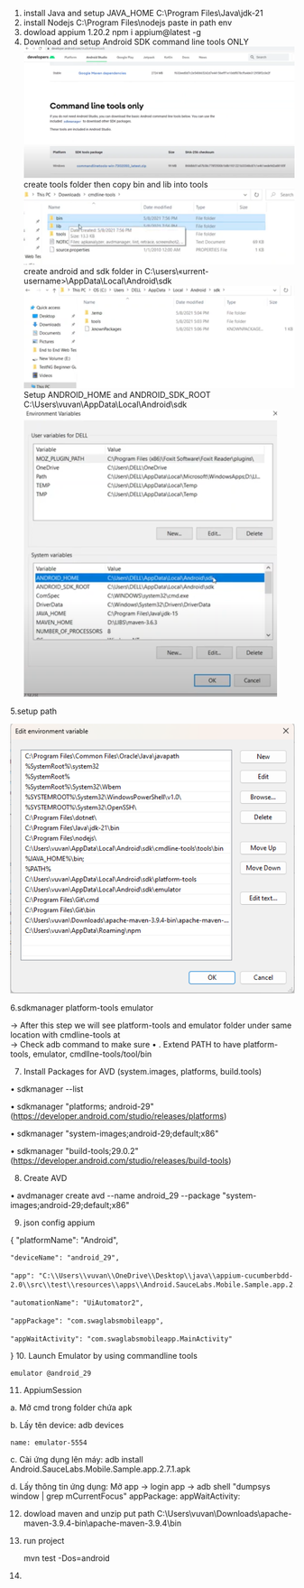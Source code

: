 1. install Java and setup JAVA_HOME
   C:\Program Files\Java\jdk-21
2. install Nodejs
   C:\Program Files\nodejs paste in path env
3. dowload appium 1.20.2
npm i appium@latest -g
4. Download and setup Android SDK command line tools ONLY
 ![img.png](img.png)
create tools folder then copy bin and lib into tools
![img_1.png](img_1.png)
create android and sdk folder in C:\users\«urrent-username>\AppData\Local\Android\sdk
![img_2.png](img_2.png)
Setup ANDROID_HOME and ANDROID_SDK_ROOT
   C:\Users\vuvan\AppData\Local\Android\sdk
![img_3.png](img_3.png)

5.setup path

![img_4.png](img_4.png)

6.sdkmanager platform-tools emulator

-> After this step we will see platform-tools and emulator folder under same location with cmdline-tools at  
-> Check adb command to make sure
•
. Extend PATH to have platform-tools, emulator, cmdllne-tools/tool/bin


7. Install Packages for AVD (system.images, platforms, build.tools)

• sdkmanager --list

• sdkmanager "platforms; android-29" (https://developer.android.com/studio/releases/platforms)

• sdkmanager "system-images;android-29;default;x86"

• sdkmanager "build-tools;29.0.2" (https://developer.android.com/studio/releases/build-tools)

8. Create AVD

• avdmanager create avd --name android_29 --package "system-images;android-29;default;x86"

9. json config appium

{
    "platformName": "Android",

    "deviceName": "android_29",

    "app": "C:\\Users\\vuvan\\OneDrive\\Desktop\\java\\appium-cucumberbdd-2.0\\src\\test\\resources\\apps\\Android.SauceLabs.Mobile.Sample.app.2.7.1.apk",
   
    "automationName": "UiAutomator2",
       
    "appPackage": "com.swaglabsmobileapp",
       
    "appWaitActivity": "com.swaglabsmobileapp.MainActivity"
}
10. Launch Emulator by using commandline tools

    emulator @android_29

11. AppiumSession

a. Mở cmd trong folder chứa apk

b. Lấy tên device: adb devices

    name: emulator-5554

c. Cài ứng dụng lên máy: adb install Android.SauceLabs.Mobile.Sample.app.2.7.1.apk

d. Lấy thông tin ứng dụng: Mở app -> login app -> adb shell "dumpsys window | grep mCurrentFocus"
   appPackage:
   appWaitActivity:

12. dowload maven and unzip
 put path C:\Users\vuvan\Downloads\apache-maven-3.9.4-bin\apache-maven-3.9.4\bin

13. run project

    mvn test -Dos=android
14.
